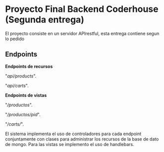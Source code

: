 # Proyecto Final Backend Coderhouse (Segunda entrega)
El proyecto consiste en un servidor APIrestful, esta entrega contiene segun lo pedido

## Endpoints


**Endpoints de recursos**

"_api/products_".

"_api/carts_".

**Endpoints de vistas**

"_/productos_".

"_/productos/pid_".

 "_/carts/_".

El sistema implementa el uso de controladores para cada endpoint conjuntamente con clases para administrar los recursos de la base de dato de mongo. Para las vistas se implemento el uso de handlebars.

